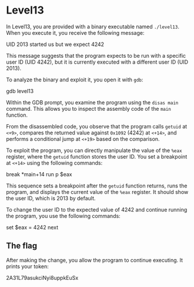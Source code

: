 # Level13

In Level13, you are provided with a binary executable named `./level13`. When you execute it, you receive the following message:


UID 2013 started us but we expect 4242


This message suggests that the program expects to be run with a specific user ID (UID 4242), but it is currently executed with a different user ID (UID 2013).

To analyze the binary and exploit it, you open it with `gdb`:


gdb level13


Within the GDB prompt, you examine the program using the `disas main` command. This allows you to inspect the assembly code of the `main` function.

From the disassembled code, you observe that the program calls `getuid` at `<+9>`, compares the returned value against `0x1092` (4242) at `<+14>`, and performs a conditional jump at `<+19>` based on the comparison.

To exploit the program, you can directly manipulate the value of the `%eax` register, where the `getuid` function stores the user ID. You set a breakpoint at `<+14>` using the following commands:


break *main+14
run
p $eax


This sequence sets a breakpoint after the `getuid` function returns, runs the program, and displays the current value of the `%eax` register. It should show the user ID, which is 2013 by default.

To change the user ID to the expected value of 4242 and continue running the program, you use the following commands:


set $eax = 4242
next


## The flag

After making the change, you allow the program to continue executing. It prints your token:


2A31L79asukciNyi8uppkEuSx

